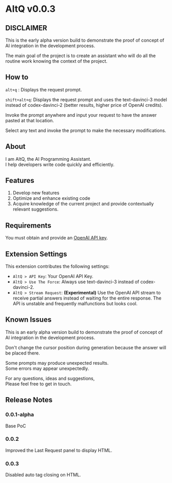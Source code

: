 # AltQ v0.0.3

## DISCLAIMER

This is the early alpha version build to demonstrate the proof of concept of AI integration in the development process.

The main goal of the project is to create an assistant who will do all the routine work knowing the context of the project.

## How to

`alt+q` : Displays the request prompt.

`shift+alt+q`: Displays the request prompt and uses the text-davinci-3 model instead of codex-davinci-2 (better results, higher price of OpenAI credits).

Invoke the prompt anywhere and input your request to have the answer pasted at that location.

Select any text and invoke the prompt to make the necessary modifications.

## About

I am AltQ, the AI Programming Assistant.<br />
I help developers write code quickly and efficiently.

## Features

1. Develop new features
1. Optimize and enhance existing code
1. Acquire knowledge of the current project and provide contextually relevant suggestions.

## Requirements

You must obtain and provide an [OpenAI API key](https://beta.openai.com/account/api-keys).

## Extension Settings

This extension contributes the following settings:

* `AltQ > API Key`: Your OpenAI API Key.
* `AltQ > Use The Force`: Always use text-davinci-3 instead of codex-davinci-2.
* `AltQ > Stream Request`: **(Experimental)** Use the OpenAI API stream to receive partial answers instead of waiting for the entire response. The API is unstable and frequently malfunctions but looks cool.


## Known Issues

This is an early alpha version build to demonstrate the proof of concept of AI integration in the development process.

Don't change the cursor position during generation because the answer will be placed there.

Some prompts may produce unexpected results.  
Some errors may appear unexpectedly.

For any questions, ideas and suggestions,  
Please feel free to get in touch.

## Release Notes
### 0.0.1-alpha
Base PoC

### 0.0.2
Improved the Last Request panel to display HTML.

### 0.0.3
Disabled auto tag closing on HTML.
